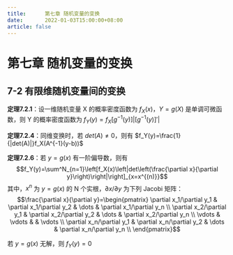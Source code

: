 ```yaml
---
title:      第七章 随机变量的变换
date:       2022-01-03T15:00:00+08:00
article: false
---
```


# 第七章 随机变量的变换

## 7-2 有限维随机变量间的变换

**定理7.2.1**：设一维随机变量 X 的概率密度函数为 $f_X(x)$，$Y=g(X)$ 是单调可微函数，则 Y 的概率密度函数为 $f_Y(y)=f_X[g^{-1}(y)]|[g^{-1}(y)]'|$

**定理7.2.4**：同维变换时，若 $det(A)\neq0$，则有 $f_Y(y)=\frac{1}{|det(A)|}f_X(A^{-1}(y-b))$

**定理7.2.6**：若 $y=g(x)$ 有一阶偏导数，则有
$$f_Y(y)=\sum^N_{n=1}\left[f_X(x)\left|det\left(\frac{\partial x}{\partial y}\right)\right|\right]_{x=x^{(n)}}$$
其中，$x^{n}$ 为 $y=g(x)$ 的 N 个实根，$\partial x / \partial y$ 为下列 Jacobi 矩阵：
$$\frac{\partial x}{\partial y}=\begin{pmatrix}
    \partial x_1/\partial y_1 & \partial x_1/\partial y_2 & \dots & \partial x_1/\partial y_n \\
    \partial x_2/\partial y_1 & \partial x_2/\partial y_2 & \dots & \partial x_2/\partial y_n \\
    \vdots & \vdots & & \vdots \\
    \partial x_n/\partial y_1 & \partial x_n/\partial y_2 & \dots & \partial x_n/\partial y_n \\
\end{pmatrix}$$

若 $y=g(x)$ 无解，则 $f_Y(y)=0$

